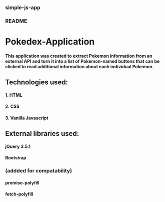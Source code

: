 ### simple-js-app

### README

# **Pokedex-Application**


#### This application was created to extract Pokemon information from an external API and turn it into a list of Pokemon-named buttons that can be clicked to read additional information about each individual Pokemon.

## Technologies used:

#### 1. HTML

#### 2. CSS

#### 3. Vanilla Javascript

## External libraries used:

#### jQuery 3.5.1

#### Bootstrap

### (addded for compatability)

#### promise-polyfill

#### fetch-polyfill
